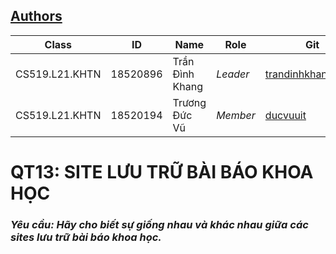 ## [Authors](https://github.com/trandinhkhang0279/CS519.L21.KHTN/blob/master/README.md)
Class | ID | Name | Role | Git
--- | --- | --- | --- | ---
CS519.L21.KHTN | 18520896 | Trần Đình Khang | *Leader* | [trandinhkhang0279](https://github.com/trandinhkhang0279)
CS519.L21.KHTN | 18520194 | Trương Đức Vũ | *Member* | [ducvuuit](https://github.com/ducvuuit)

# QT13: SITE LƯU TRỮ BÀI BÁO KHOA HỌC

### _**Yêu cầu:** Hãy cho biết sự giống nhau và khác nhau giữa các sites lưu trữ bài báo khoa học._